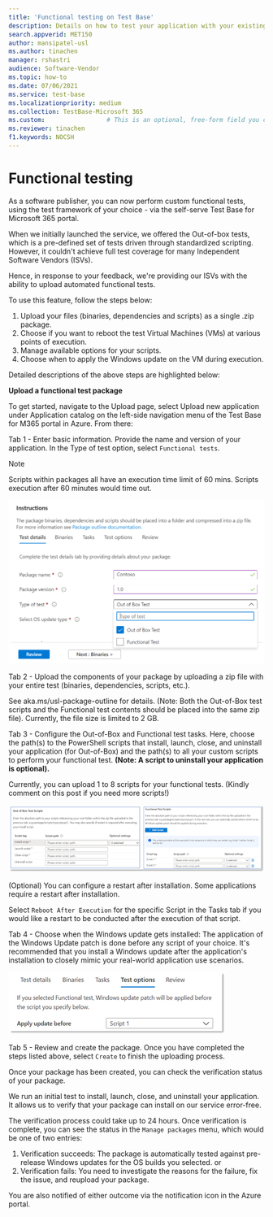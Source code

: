 ```yaml
---
title: 'Functional testing on Test Base'
description: Details on how to test your application with your existing automated functional tests
search.appverid: MET150
author: mansipatel-usl
ms.author: tinachen
manager: rshastri
audience: Software-Vendor
ms.topic: how-to
ms.date: 07/06/2021
ms.service: test-base
ms.localizationpriority: medium
ms.collection: TestBase-Microsoft 365
ms.custom:                 # This is an optional, free-form field you can use to define your own collection of articles. If you have more than one value, format as a bulleted list. This field truncates to something like 144 characters (inclusive of spaces) so keep it short.
ms.reviewer: tinachen
f1.keywords: NOCSH
---
```

# Functional testing

As a software publisher, you can now perform custom functional tests, using the test framework of your choice - via the self-serve Test Base for Microsoft 365 portal. 

When we initially launched the service, we offered the Out-of-box tests, which is a pre-defined set of tests driven through standardized scripting. However, it couldn't achieve full test coverage for many Independent Software Vendors (ISVs). 

Hence, in response to your feedback, we're providing our ISVs with the ability to upload automated functional tests.

To use this feature, follow the steps below:

1. Upload your files (binaries, dependencies and scripts) as a single .zip package.
2. Choose if you want to reboot the test Virtual Machines (VMs) at various points of execution.
3. Manage available options for your scripts.
4. Choose when to apply the Windows update on the VM during execution.

Detailed descriptions of the above steps are highlighted below:

**Upload a functional test package**

To get started, navigate to the Upload page, select Upload new application under Application catalog on the left-side navigation menu of the Test Base for M365 portal in Azure. From there:

Tab 1 - Enter basic information. Provide the name and version of your application. In the Type of test option, select ```Functional tests```. 

> [!NOTE]
> Scripts within packages all have an execution time limit of 60 mins. Scripts execution after 60 minutes would time out.


![Select the functional testing tab.](Media/functional_testing_tab1.png)

Tab 2 - Upload the components of your package by uploading a zip file with your entire test (binaries, dependencies, scripts, etc.). 

See aka.ms/usl-package-outline for details. (Note: Both the Out-of-Box test scripts and the Functional test contents should be placed into the same zip file). Currently, the file size is limited to 2 GB.

Tab 3 - Configure the Out-of-Box and Functional test tasks. Here, choose the path(s) to the PowerShell scripts that install, launch, close, and uninstall your application (for Out-of-Box) and the path(s) to all your custom scripts to perform your functional test. **(Note: A script to uninstall your application is optional).**

Currently, you can upload 1 to 8 scripts for your functional tests. (Kindly comment on this post if you need more scripts!)

![Upload up to 8 scripts with functional tests.](Media/functional_testing_tab3.png)

(Optional) You can configure a restart after installation. Some applications require a restart after installation. 

Select ```Reboot After Execution``` for the specific Script in the Tasks tab if you would like a restart to be conducted after the execution of that script.

Tab 4 - Choose when the Windows update gets installed: The application of the Windows Update patch is done before any script of your choice. It's recommended that you install a Windows update after the application's installation to closely mimic your real-world application use scenarios.

![The Windows update can get installed after a specific script.](Media/functional_testing_tab4.png)

Tab 5 - Review and create the package. Once you have completed the steps listed above, select ```Create``` to finish the uploading process.

Once your package has been created, you can check the verification status of your package.

We run an initial test to install, launch, close, and uninstall your application. It allows us to verify that your package can install on our service error-free.

The verification process could take up to 24 hours. Once verification is complete, you can see the status in the ```Manage packages``` menu, which would be one of two entries:

1. Verification succeeds: The package is automatically tested against pre-release Windows updates for the OS builds you selected.
or
2. Verification fails: You need to investigate the reasons for the failure, fix the issue, and reupload your package.

You are also notified of either outcome via the notification icon in the Azure portal.
